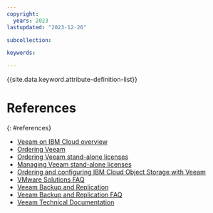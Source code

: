 ```yaml
---
copyright:
  years: 2023
lastupdated: "2023-12-26"

subcollection: 

keywords:

---
```


{{site.data.keyword.attribute-definition-list}}

# References

{: \#references}

-   [Veeam on IBM Cloud overview](https://cloud.ibm.com/docs/vmwaresolutions?topic=vmwaresolutions-veeamvm_overview)
-   [Ordering Veeam](https://cloud.ibm.com/docs/vmwaresolutions?topic=vmwaresolutions-veeam_ordering)
-   [Ordering Veeam stand-alone licenses](https://cloud.ibm.com/docs/vmwaresolutions?topic=vmwaresolutions-veeam_ordering_licenses)
-   [Managing Veeam stand-alone licenses](https://cloud.ibm.com/docs/vmwaresolutions?topic=vmwaresolutions-veeam_managing_licenses)
-   [Ordering and configuring IBM Cloud Object Storage with Veeam](https://cloud.ibm.com/docs/vmwaresolutions?topic=vmwaresolutions-icos_ordering)
-   [VMware Solutions FAQ](https://cloud.ibm.com/docs/vmwaresolutions?topic=vmwaresolutions-faq-vmwaresolutions)
-   [Veeam Backup and Replication](https://www.ibm.com/cloud/architecture/architectures/virtualization_backup_veeam)
-   [Veeam Backup and Replication FAQ](https://www.veeam.com/availability-suite-faq.html)
-   [Veeam Technical Documentation](https://www.veeam.com/documentation-guides-datasheets.html)
